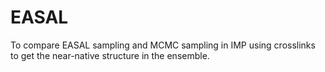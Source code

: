 # EASAL

To compare EASAL sampling and MCMC sampling in IMP using crosslinks to get the near-native structure in the ensemble.
